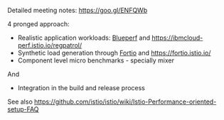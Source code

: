 Detailed meeting notes: https://goo.gl/ENFQWb

4 pronged approach:

- Realistic application workloads: [Blueperf](https://github.com/blueperf) and https://ibmcloud-perf.istio.io/regpatrol/
- Synthetic load generation through [Fortio](https://github.com/istio/fortio/) and https://fortio.istio.io/
- Component level micro benchmarks - specially mixer

And
- Integration in the build and release process


See also https://github.com/istio/istio/wiki/Istio-Performance-oriented-setup-FAQ